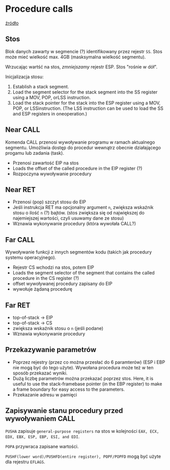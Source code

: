 
# Procedure calls

[źródło](http://www.zak.ict.pwr.wroc.pl/materials/architektura/laboratorium%20AK2/Dokumentacja/Intel%20Penium%20IV/IA-32%20Intel%20Architecture%20Software%20Developers%20Manual%20vol.%201%20-%20Basic%20Architecture.pdf)

## Stos
Blok danych zawarty w segmencie (?) identifikowany przez rejestr `SS`. Stos może mieć wielkość max. 4GB (masksymalna wielkość segmentu).

Wrzucając wartść na stos, *zmniejszamy* rejestr ESP. Stos "rośnie w dół". 

Inicjalizacja stosu:
1.    Establish a stack segment.
2.    Load the segment selector for the stack segment into the SS register using a MOV, POP, orLSS instruction.
3.    Load  the  stack  pointer  for  the  stack  into  the  ESP  register  using  a  MOV,  POP,  or  LSSinstruction.  (The  LSS  instruction  can  be  used  to  load  the  SS  and  ESP  registers  in  oneoperation.)

## Near CALL
Komenda CALL przenosi wywoływanie programu w ramach aktualnego segmentu. Umożliwia dostęp do procedur wewnątrz obecnie działającego progamu lub zadania (task).
* Przenosi zawartość EIP na stos
*  Loads the offset of the called procedure in the EIP register (?)
* Rozpoczyna wywoływanie procedury

## Near RET
* Przenosi (pop) szczyt stosu do EIP
* Jeśli instrukcja RET ma opcjonalny argument `n`, zwiększa wskaźnik stosu o ilość `n` (?) bajtów. (stos zwiększa się od największej do najemiejszej wartości, czyli usuwamy dane ze stosu)
* Wznawia wykonywanie procedury (która wywołała CALL?)

## Far CALL
Wywoływanie funkcji z innych segmentów kodu (takich jak procedury systemu operacyjnego).
* Rejestr CS wchodzi na stos, potem EIP
* Loads  the  segment  selector  of  the  segment  that  contains  the  called  procedure  in  the  CS register (?)
* offset wywoływanej procedury zapisany do EIP
* wywołuje żądaną procedurę

## Far RET
* top-of-stack -> EIP
* top-of-stack -> CS
* zwiększa wskaźnik stosu o `n` (jeśli podane)
* Wznawia wykonywanie procedury 

## Przekazywanie parametrów
* Poprzez rejestry (przez co można przesłać do 6 paramterów) (ESP i EBP nie mogą być do tego użyte). Wywołana procedura może też w ten sposób przekazać wyniki.
* Dużą liczbę parametrów można przekazać poprzez stos. Here, it is useful to use the stack-framebase pointer (in the EBP register) to make a frame boundary for easy access to the parameters.
* Przekazanie adresu w pamięci

## Zapisywanie stanu procedury przed wywoływaniem CALL
`PUSHA` zapisuje `general-purpose registers` na stos w kolejności `EAX, ECX, EDX, EBX, ESP, EBP, ESI, and EDI`.

`POPA` przywraca zapisane wartości.

`PUSHF(lower word)/PUSHFD(entire register), POPF/POPFD` mogą być użyte dla rejestru `EFLAGS`.